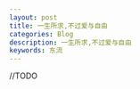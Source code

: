 ```yaml
---
layout: post
title: 一生所求,不过爱与自由
categories: Blog
description: 一生所求,不过爱与自由
keywords: 东流
---
```



//TODO
